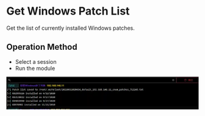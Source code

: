 # Get Windows Patch List

Get the list of currently installed Windows patches.

## Operation Method

+ Select a session
+ Run the module

![](img\PrivilegeEscalation_EnumPatchExample_Windows\1.webp)
